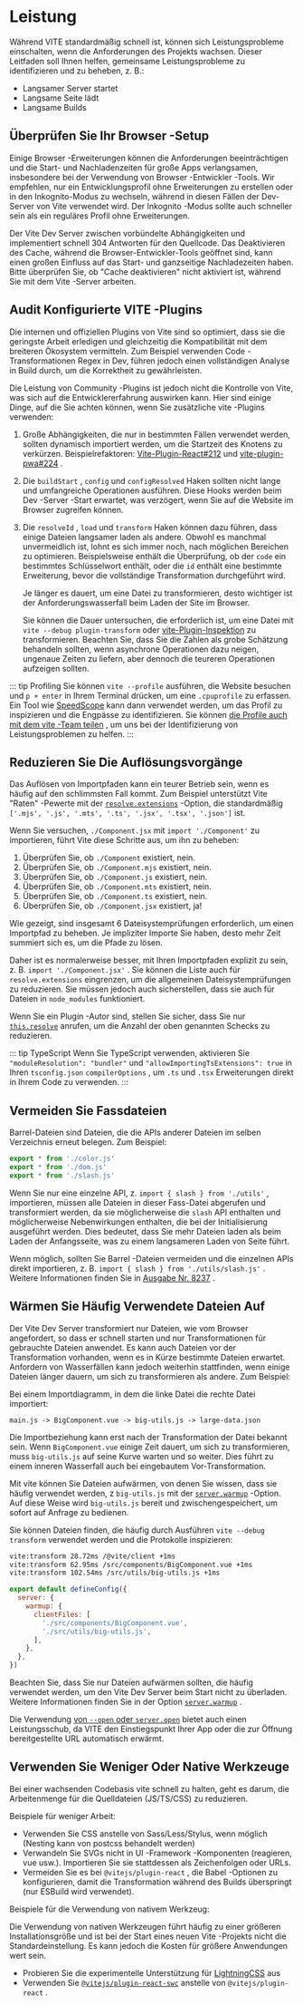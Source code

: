 # Leistung

Während VITE standardmäßig schnell ist, können sich Leistungsprobleme einschalten, wenn die Anforderungen des Projekts wachsen. Dieser Leitfaden soll Ihnen helfen, gemeinsame Leistungsprobleme zu identifizieren und zu beheben, z. B.:

- Langsamer Server startet
- Langsame Seite lädt
- Langsame Builds

## Überprüfen Sie Ihr Browser -Setup

Einige Browser -Erweiterungen können die Anforderungen beeinträchtigen und die Start- und Nachladenzeiten für große Apps verlangsamen, insbesondere bei der Verwendung von Browser -Entwickler -Tools. Wir empfehlen, nur ein Entwicklungsprofil ohne Erweiterungen zu erstellen oder in den Inkognito-Modus zu wechseln, während in diesen Fällen der Dev-Server von Vite verwendet wird. Der Inkognito -Modus sollte auch schneller sein als ein reguläres Profil ohne Erweiterungen.

Der Vite Dev Server zwischen vorbündelte Abhängigkeiten und implementiert schnell 304 Antworten für den Quellcode. Das Deaktivieren des Cache, während die Browser-Entwickler-Tools geöffnet sind, kann einen großen Einfluss auf das Start- und ganzseitige Nachladezeiten haben. Bitte überprüfen Sie, ob "Cache deaktivieren" nicht aktiviert ist, während Sie mit dem Vite -Server arbeiten.

## Audit Konfigurierte VITE -Plugins

Die internen und offiziellen Plugins von Vite sind so optimiert, dass sie die geringste Arbeit erledigen und gleichzeitig die Kompatibilität mit dem breiteren Ökosystem vermitteln. Zum Beispiel verwenden Code -Transformationen Regex in Dev, führen jedoch einen vollständigen Analyse in Build durch, um die Korrektheit zu gewährleisten.

Die Leistung von Community -Plugins ist jedoch nicht die Kontrolle von Vite, was sich auf die Entwicklererfahrung auswirken kann. Hier sind einige Dinge, auf die Sie achten können, wenn Sie zusätzliche vite -Plugins verwenden:

1. Große Abhängigkeiten, die nur in bestimmten Fällen verwendet werden, sollten dynamisch importiert werden, um die Startzeit des Knotens zu verkürzen. Beispielrefaktoren: [Vite-Plugin-React#212](https://github.com/vitejs/vite-plugin-react/pull/212) und [vite-plugin-pwa#224](https://github.com/vite-pwa/vite-plugin-pwa/pull/244) .

2. Die `buildStart` , `config` und `configResolved` Haken sollten nicht lange und umfangreiche Operationen ausführen. Diese Hooks werden beim Dev -Server -Start erwartet, was verzögert, wenn Sie auf die Website im Browser zugreifen können.

3. Die `resolveId` , `load` und `transform` Haken können dazu führen, dass einige Dateien langsamer laden als andere. Obwohl es manchmal unvermeidlich ist, lohnt es sich immer noch, nach möglichen Bereichen zu optimieren. Beispielsweise enthält die Überprüfung, ob der `code` ein bestimmtes Schlüsselwort enthält, oder die `id` enthält eine bestimmte Erweiterung, bevor die vollständige Transformation durchgeführt wird.

   Je länger es dauert, um eine Datei zu transformieren, desto wichtiger ist der Anforderungswasserfall beim Laden der Site im Browser.

   Sie können die Dauer untersuchen, die erforderlich ist, um eine Datei mit `vite --debug plugin-transform` oder [vite-Plugin-Inspektion](https://github.com/antfu/vite-plugin-inspect) zu transformieren. Beachten Sie, dass Sie die Zahlen als grobe Schätzung behandeln sollten, wenn asynchrone Operationen dazu neigen, ungenaue Zeiten zu liefern, aber dennoch die teureren Operationen aufzeigen sollten.

::: tip Profiling
Sie können `vite --profile` ausführen, die Website besuchen und `p + enter` in Ihrem Terminal drücken, um eine `.cpuprofile` zu erfassen. Ein Tool wie [SpeedScope](https://www.speedscope.app) kann dann verwendet werden, um das Profil zu inspizieren und die Engpässe zu identifizieren. Sie können [die Profile auch mit dem vite -Team teilen](https://chat.vite.dev) , um uns bei der Identifizierung von Leistungsproblemen zu helfen.
:::

## Reduzieren Sie Die Auflösungsvorgänge

Das Auflösen von Importpfaden kann ein teurer Betrieb sein, wenn es häufig auf den schlimmsten Fall kommt. Zum Beispiel unterstützt Vite "Raten" -Pewerte mit der [`resolve.extensions`](/de/config/shared-options.md#resolve-extensions) -Option, die standardmäßig `['.mjs', '.js', '.mts', '.ts', '.jsx', '.tsx', '.json']` ist.

Wenn Sie versuchen, `./Component.jsx` mit `import './Component'` zu importieren, führt Vite diese Schritte aus, um ihn zu beheben:

1. Überprüfen Sie, ob `./Component` existiert, nein.
2. Überprüfen Sie, ob `./Component.mjs` existiert, nein.
3. Überprüfen Sie, ob `./Component.js` existiert, nein.
4. Überprüfen Sie, ob `./Component.mts` existiert, nein.
5. Überprüfen Sie, ob `./Component.ts` existiert, nein.
6. Überprüfen Sie, ob `./Component.jsx` existiert, ja!

Wie gezeigt, sind insgesamt 6 Dateisystemprüfungen erforderlich, um einen Importpfad zu beheben. Je impliziter Importe Sie haben, desto mehr Zeit summiert sich es, um die Pfade zu lösen.

Daher ist es normalerweise besser, mit Ihren Importpfaden explizit zu sein, z. B. `import './Component.jsx'` . Sie können die Liste auch für `resolve.extensions` eingrenzen, um die allgemeinen Dateisystemprüfungen zu reduzieren. Sie müssen jedoch auch sicherstellen, dass sie auch für Dateien in `node_modules` funktioniert.

Wenn Sie ein Plugin -Autor sind, stellen Sie sicher, dass Sie nur [`this.resolve`](https://rollupjs.org/plugin-development/#this-resolve) anrufen, um die Anzahl der oben genannten Schecks zu reduzieren.

::: tip TypeScript
Wenn Sie TypeScript verwenden, aktivieren Sie `"moduleResolution": "bundler"` und `"allowImportingTsExtensions": true` in Ihren `tsconfig.json` `compilerOptions` , um `.ts` und `.tsx` Erweiterungen direkt in Ihrem Code zu verwenden.
:::

## Vermeiden Sie Fassdateien

Barrel-Dateien sind Dateien, die die APIs anderer Dateien im selben Verzeichnis erneut belegen. Zum Beispiel:

```js [src/utils/index.js]
export * from './color.js'
export * from './dom.js'
export * from './slash.js'
```

Wenn Sie nur eine einzelne API, z. `import { slash } from './utils'` , importieren, müssen alle Dateien in dieser Fass-Datei abgerufen und transformiert werden, da sie möglicherweise die `slash` API enthalten und möglicherweise Nebenwirkungen enthalten, die bei der Initialisierung ausgeführt werden. Dies bedeutet, dass Sie mehr Dateien laden als beim Laden der Anfangsseite, was zu einem langsameren Laden von Seite führt.

Wenn möglich, sollten Sie Barrel -Dateien vermeiden und die einzelnen APIs direkt importieren, z. B. `import { slash } from './utils/slash.js'` . Weitere Informationen finden Sie in [Ausgabe Nr. 8237](https://github.com/vitejs/vite/issues/8237) .

## Wärmen Sie Häufig Verwendete Dateien Auf

Der Vite Dev Server transformiert nur Dateien, wie vom Browser angefordert, so dass er schnell starten und nur Transformationen für gebrauchte Dateien anwendet. Es kann auch Dateien vor der Transformation vorhanden, wenn es in Kürze bestimmte Dateien erwartet. Anfordern von Wasserfällen kann jedoch weiterhin stattfinden, wenn einige Dateien länger dauern, um sich zu transformieren als andere. Zum Beispiel:

Bei einem Importdiagramm, in dem die linke Datei die rechte Datei importiert:

```
main.js -> BigComponent.vue -> big-utils.js -> large-data.json
```

Die Importbeziehung kann erst nach der Transformation der Datei bekannt sein. Wenn `BigComponent.vue` einige Zeit dauert, um sich zu transformieren, muss `big-utils.js` auf seine Kurve warten und so weiter. Dies führt zu einem inneren Wasserfall auch bei eingebautem Vor-Transformation.

Mit vite können Sie Dateien aufwärmen, von denen Sie wissen, dass sie häufig verwendet werden, z `big-utils.js` mit der [`server.warmup`](/de/config/server-options.md#server-warmup) -Option. Auf diese Weise wird `big-utils.js` bereit und zwischengespeichert, um sofort auf Anfrage zu bedienen.

Sie können Dateien finden, die häufig durch Ausführen `vite --debug transform` verwendet werden und die Protokolle inspizieren:

```bash
vite:transform 28.72ms /@vite/client +1ms
vite:transform 62.95ms /src/components/BigComponent.vue +1ms
vite:transform 102.54ms /src/utils/big-utils.js +1ms
```

```js [vite.config.js]
export default defineConfig({
  server: {
    warmup: {
      clientFiles: [
        './src/components/BigComponent.vue',
        './src/utils/big-utils.js',
      ],
    },
  },
})
```

Beachten Sie, dass Sie nur Dateien aufwärmen sollten, die häufig verwendet werden, um den Vite Dev Server beim Start nicht zu überladen. Weitere Informationen finden Sie in der Option [`server.warmup`](/de/config/server-options.md#server-warmup) .

Die Verwendung [von `--open` oder `server.open`](/de/config/server-options.html#server-open) bietet auch einen Leistungsschub, da VITE den Einstiegspunkt Ihrer App oder die zur Öffnung bereitgestellte URL automatisch erwärmt.

## Verwenden Sie Weniger Oder Native Werkzeuge

Bei einer wachsenden Codebasis vite schnell zu halten, geht es darum, die Arbeitenmenge für die Quelldateien (JS/TS/CSS) zu reduzieren.

Beispiele für weniger Arbeit:

- Verwenden Sie CSS anstelle von Sass/Less/Stylus, wenn möglich (Nesting kann von postcss behandelt werden)
- Verwandeln Sie SVGs nicht in UI -Framework -Komponenten (reagieren, vue usw.). Importieren Sie sie stattdessen als Zeichenfolgen oder URLs.
- Vermeiden Sie es bei `@vitejs/plugin-react` , die Babel -Optionen zu konfigurieren, damit die Transformation während des Builds überspringt (nur ESBuild wird verwendet).

Beispiele für die Verwendung von nativem Werkzeug:

Die Verwendung von nativen Werkzeugen führt häufig zu einer größeren Installationsgröße und ist bei der Start eines neuen Vite -Projekts nicht die Standardeinstellung. Es kann jedoch die Kosten für größere Anwendungen wert sein.

- Probieren Sie die experimentelle Unterstützung für [LightningCSS](https://github.com/vitejs/vite/discussions/13835) aus
- Verwenden Sie [`@vitejs/plugin-react-swc`](https://github.com/vitejs/vite-plugin-react-swc) anstelle von `@vitejs/plugin-react` .
